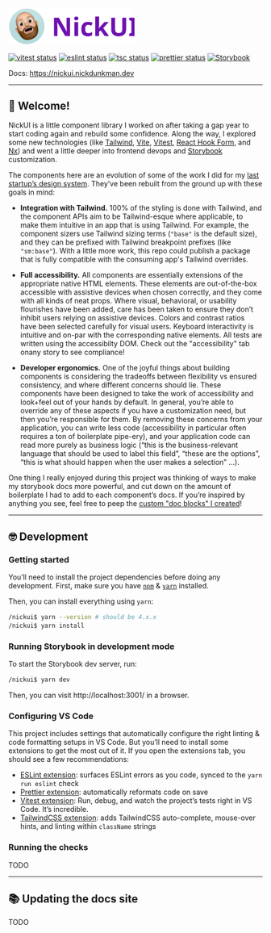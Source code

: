 <img src="/.storybook/assets/nickui.svg" width="250" alt="NickUI" />

[![vitest status](https://github.com/NickDunkman/nickui/actions/workflows/vitest.yml/badge.svg?kill_cache=1)](https://github.com/NickDunkman/nickui/actions/workflows/vitest.yml)
[![eslint status](https://github.com/NickDunkman/nickui/actions/workflows/eslint.yml/badge.svg?kill_cache=1)](https://github.com/NickDunkman/nickui/actions/workflows/eslint.yml)
[![tsc status](https://github.com/NickDunkman/nickui/actions/workflows/tsc.yml/badge.svg?kill_cache=1)](https://github.com/NickDunkman/nickui/actions/workflows/tsc.yml)
[![prettier status](https://github.com/NickDunkman/nickui/actions/workflows/prettier.yml/badge.svg?kill_cache=1)](https://github.com/NickDunkman/nickui/actions/workflows/prettier.yml)
[![Storybook](https://cdn.jsdelivr.net/gh/storybookjs/brand@main/badge/badge-storybook.svg)](https://nickui.nickdunkman.dev)

Docs: https://nickui.nickdunkman.dev

---

## 👋 Welcome!

NickUI is a little component library I worked on after taking a gap year to
start coding again and rebuild some confidence. Along the way, I explored some
new technologies (like [Tailwind](https://tailwindcss.com/),
[Vite](https://vite.dev/), [Vitest](https://vitest.dev/),
[React Hook Form](https://www.react-hook-form.com/), and [Nx](https://nx.dev/))
and went a little deeper into frontend devops and
[Storybook](https://storybook.js.org/) customization.

The components here are an evolution of some of the work I did for my
[last startup’s design system](https://phenotypes.amino.com). They’ve been
rebuilt from the ground up with these goals in mind:

- **Integration with Tailwind.** 100% of the styling is done with Tailwind, and
  the component APIs aim to be Tailwind-esque where applicable, to make them
  intuitive in an app that is using Tailwind. For example, the component sizers
  use Tailwind sizing terms (`"base"` is the default size), and they can be
  prefixed with Tailwind breakpoint prefixes (like `"sm:base"`). With a little
  more work, this repo could publish a package that is fully compatible with the
  consuming app's Tailwind overrides.

- **Full accessibility.** All components are essentially extensions of the
  appropriate native HTML elements. These elements are out-of-the-box accessible
  with assistive devices when chosen correctly, and they come with all kinds of
  neat props. Where visual, behavioral, or usability flourishes have been added,
  care has been taken to ensure they don’t inhibit users relying on assistive
  devices. Colors and contrast ratios have been selected carefully for visual
  users. Keyboard interactivity is intuitive and on-par with the corresponding
  native elements. All tests are written using the accessibilty DOM. Check out
  the "accessibility" tab onany story to see compliance!

- **Developer ergonomics.** One of the joyful things about building components
  is considering the tradeoffs between flexibility vs ensured consistency, and
  where different concerns should lie. These components have been designed to
  take the work of accessibility and look+feel out of your hands by default. In
  general, you’re able to override any of these aspects if you have a
  customization need, but then you’re responsible for them. By removing these
  concerns from your application, you can write less code (accessibility in
  particular often requires a ton of boilerplate pipe-ery), and your application
  code can read more purely as business logic (“this is the business-relevant
  language that should be used to label this field”, “these are the options”,
  “this is what should happen when the user makes a selection” ...).

One thing I really enjoyed during this project was thinking of ways to make my
storybook docs more powerful, and cut down on the amount of boilerplate I had to
add to each component’s docs. If you’re inspired by anything you see, feel free
to peep the
[custom "doc blocks" I created](https://github.com/NickDunkman/nickui/tree/main/src/dev/docBlocks)!

---

## 🤓 Development

### Getting started

You’ll need to install the project dependencies before doing any development.
First, make sure you have
[`npm`](https://docs.npmjs.com/downloading-and-installing-node-js-and-npm) &
[`yarn`](https://yarnpkg.com/getting-started/install) installed.

Then, you can install everything using `yarn`:

```sh
/nickui$ yarn --version # should be 4.x.x
/nickui$ yarn install
```

### Running Storybook in development mode

To start the Storybook dev server, run:

```sh
/nickui$ yarn dev
```

Then, you can visit http://localhost:3001/ in a browser.

### Configuring VS Code

This project includes settings that automatically configure the right linting &
code formatting setups in VS Code. But you’ll need to install some extensions to
get the most out of it. If you open the extensions tab, you should see a few
recommendations:

- [ESLint extension](https://marketplace.visualstudio.com/items?itemName=dbaeumer.vscode-eslint):
  surfaces ESLint errors as you code, synced to the `yarn run eslint` check
- [Prettier extension](https://marketplace.visualstudio.com/items?itemName=esbenp.prettier-vscode):
  automatically reformats code on save
- [Vitest extension](https://marketplace.visualstudio.com/items?itemName=vitest.explorer):
  Run, debug, and watch the project’s tests right in VS Code. It’s incredible.
- [TailwindCSS extension](https://marketplace.visualstudio.com/items?itemName=bradlc.vscode-tailwindcss):
  adds TailwindCSS auto-complete, mouse-over hints, and linting within
  `className` strings

### Running the checks

TODO

---

## 📚 Updating the docs site

TODO
